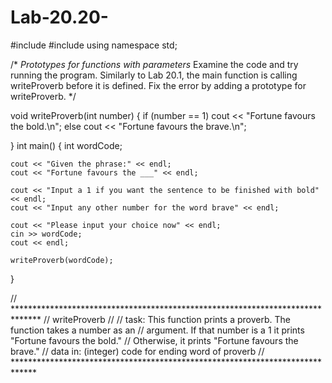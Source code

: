# Lab-20.20-
#include <iostream>
#include <string>
using namespace std;

/*
_Prototypes for functions with parameters_
Examine the code and try running the program. Similarly to Lab 20.1, the main function is calling writeProverb before it is defined. Fix the error by adding a prototype for writeProverb.
*/

void writeProverb(int number)
{
	if (number == 1)
    cout << "Fortune favours the bold.\n";
  else
    cout << "Fortune favours the brave.\n";
  
}
int main() {
  int wordCode;

	cout << "Given the phrase:" << endl;
	cout << "Fortune favours the ___" << endl;

	cout << "Input a 1 if you want the sentence to be finished with bold" << endl;
	cout << "Input any other number for the word brave" << endl;

	cout << "Please input your choice now" << endl;
	cin >> wordCode; 
	cout << endl;

	writeProverb(wordCode);
}

//	******************************************************************************
//	writeProverb
//
//	task:	  This function prints a proverb. The function takes a number as an
//	          argument. If that number is a 1 it prints "Fortune favours the bold."
//	          Otherwise, it prints "Fortune favours the brave."
//	data in:   (integer) code for ending word of proverb
//	*****************************************************************************
